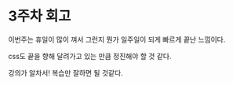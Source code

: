 # 3주차 회고

이번주는 휴일이 많이 껴서 그런지 뭔가 일주일이 되게 빠르게 끝난 느낌이다.

css도 끝을 향해 달려가고 있는 만큼 정진해야 할 것 같다.

강의가 알차서! 복습만 잘하면 될 것같다.